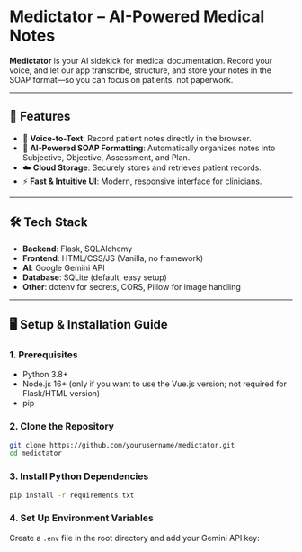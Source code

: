 # Medictator – AI-Powered Medical Notes

**Medictator** is your AI sidekick for medical documentation. Record your voice, and let our app transcribe, structure, and store your notes in the SOAP format—so you can focus on patients, not paperwork.

---

## 🚀 Features

- 🎤 **Voice-to-Text**: Record patient notes directly in the browser.
- 🧠 **AI-Powered SOAP Formatting**: Automatically organizes notes into Subjective, Objective, Assessment, and Plan.
- ☁️ **Cloud Storage**: Securely stores and retrieves patient records.
- ⚡ **Fast & Intuitive UI**: Modern, responsive interface for clinicians.

---

## 🛠️ Tech Stack

- **Backend**: Flask, SQLAlchemy
- **Frontend**: HTML/CSS/JS (Vanilla, no framework)
- **AI**: Google Gemini API
- **Database**: SQLite (default, easy setup)
- **Other**: dotenv for secrets, CORS, Pillow for image handling

---

## 🖥️ Setup & Installation Guide

### 1. Prerequisites

- Python 3.8+
- Node.js 16+ (only if you want to use the Vue.js version; not required for Flask/HTML version)
- pip

### 2. Clone the Repository

```bash
git clone https://github.com/yourusername/medictator.git
cd medictator
```

### 3. Install Python Dependencies

```bash
pip install -r requirements.txt
```

### 4. Set Up Environment Variables

Create a `.env` file in the root directory and add your Gemini API key:
